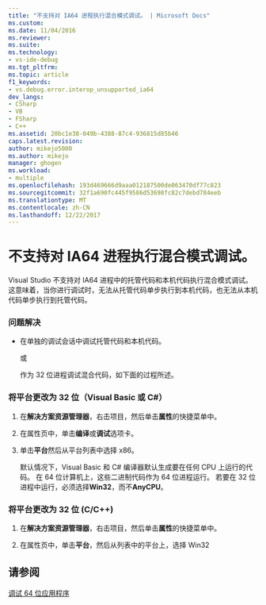 ```yaml
---
title: "不支持对 IA64 进程执行混合模式调试。 | Microsoft Docs"
ms.custom: 
ms.date: 11/04/2016
ms.reviewer: 
ms.suite: 
ms.technology:
- vs-ide-debug
ms.tgt_pltfrm: 
ms.topic: article
f1_keywords:
- vs.debug.error.interop_unsupported_ia64
dev_langs:
- CSharp
- VB
- FSharp
- C++
ms.assetid: 20bc1e38-049b-4388-87c4-936815d85b46
caps.latest.revision: 
author: mikejo5000
ms.author: mikejo
manager: ghogen
ms.workload:
- multiple
ms.openlocfilehash: 193d469666d9aaa012187500de063470df77c823
ms.sourcegitcommit: 32f1a690fc445f9586d53698fc82c7debd784eeb
ms.translationtype: MT
ms.contentlocale: zh-CN
ms.lasthandoff: 12/22/2017
---
```

# <a name="mixed-mode-debugging-for-ia64-processes-is-unsupported"></a>不支持对 IA64 进程执行混合模式调试。
Visual Studio 不支持对 IA64 进程中的托管代码和本机代码执行混合模式调试。 这意味着，当你进行调试时，无法从托管代码单步执行到本机代码，也无法从本机代码单步执行到托管代码。  
  
### <a name="workarounds"></a>问题解决  
  
-   在单独的调试会话中调试托管代码和本机代码。  
  
     或  
  
     作为 32 位进程调试混合代码，如下面的过程所述。  
  
### <a name="to-change-the-platform-to-32-bit-visual-basic-or-c"></a>将平台更改为 32 位（Visual Basic 或 C#）  
  
1.  在**解决方案资源管理器**，右击项目，然后单击**属性**的快捷菜单中。  
  
2.  在属性页中，单击**编译**或**调试**选项卡。  
  
3.  单击**平台**然后从平台列表中选择 x86。  
  
     默认情况下，Visual Basic 和 C# 编译器默认生成要在任何 CPU 上运行的代码。 在 64 位计算机上，这些二进制代码作为 64 位进程运行。 若要在 32 位进程中运行，必须选择**Win32**，而不**AnyCPU**。  
  
### <a name="to-change-the-platform-to-32-bit-cc"></a>将平台更改为 32 位 (C/C++)  
  
1.  在**解决方案资源管理器**，右击项目，然后单击**属性**的快捷菜单中。  
  
2.  在属性页中，单击**平台**，然后从列表中的平台上，选择 Win32  
  
## <a name="see-also"></a>请参阅  
 [调试 64 位应用程序](../debugger/debug-64-bit-applications.md)